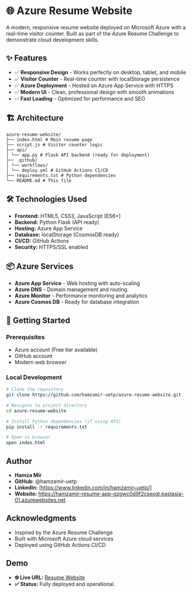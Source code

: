 # 🌐 Azure Resume Website

A modern, responsive resume website deployed on Microsoft Azure with a real-time visitor counter. Built as part of the Azure Resume Challenge to demonstrate cloud development skills.

## ✨ Features

- ✅ **Responsive Design** - Works perfectly on desktop, tablet, and mobile
- ✅ **Visitor Counter** - Real-time counter with localStorage persistence
- ✅ **Azure Deployment** - Hosted on Azure App Service with HTTPS
- ✅ **Modern UI** - Clean, professional design with smooth animations
- ✅ **Fast Loading** - Optimized for performance and SEO

## 🏗️ Architecture

```mermaid
azure-resume-website/
├── index.html # Main resume page
├── script.js # Visitor counter logic
├── api/
│ └── app.py # Flask API backend (ready for deployment)
├── .github/
│ └── workflows/
│ └── deploy.yml # GitHub Actions CI/CD
├── requirements.txt # Python dependencies
└── README.md # This file
```

## 🛠️ Technologies Used

- **Frontend:** HTML5, CSS3, JavaScript (ES6+)
- **Backend:** Python Flask (API ready)
- **Hosting:** Azure App Service
- **Database:** localStorage (CosmosDB ready)
- **CI/CD:** GitHub Actions
- **Security:** HTTPS/SSL enabled

## 📦 Azure Services

- **Azure App Service** - Web hosting with auto-scaling
- **Azure DNS** - Domain management and routing
- **Azure Monitor** - Performance monitoring and analytics
- **Azure Cosmos DB** - Ready for database integration

## 🚀 Getting Started

### Prerequisites
- Azure account (Free tier available)
- GitHub account
- Modern web browser

### Local Development
```bash
# Clone the repository
git clone https://github.com/hamzamir-uetp/azure-resume-website.git

# Navigate to project directory
cd azure-resume-website

# Install Python dependencies (if using API)
pip install -r requirements.txt

# Open in browser
open index.html
```

## Author
- **Hamza Mir**
- **GitHub:** @hamzamir-uetp
- **LinkedIn:** [https://www.linkedin.com/in/hamzamir~uetp/]
- **Website:** https://hamzamir-resume-app-gzgwc0d9f2csexgt.eastasia-01.azurewebsites.net

## Acknowledgments
- Inspired by the Azure Resume Challenge
- Built with Microsoft Azure cloud services
- Deployed using GitHub Actions CI/CD

## Demo
- **🌐 Live URL:** [Resume Website](https://hamzamir-resume-app-gzgwc0d9f2csexgt.eastasia-01.azurewebsites.net)
- **✅ Status:** Fully deployed and operational.

